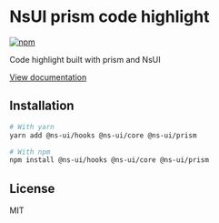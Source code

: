 # NsUI prism code highlight

[![npm](https://img.shields.io/npm/dm/@ns-ui/prism)](https://www.npmjs.com/package/@ns-ui/prism)

Code highlight built with prism and NsUI

[View documentation](https://nsui.dev/)

## Installation

```bash
# With yarn
yarn add @ns-ui/hooks @ns-ui/core @ns-ui/prism

# With npm
npm install @ns-ui/hooks @ns-ui/core @ns-ui/prism
```

## License

MIT
